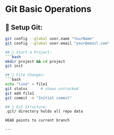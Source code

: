 # Git Basic Operations

## 🔧 Setup Git:
```bash
git config --global user.name "YourName"
git config --global user.email "your@email.com"

## 📁 Start a Project:
```bash
mkdir project && cd project
git init

## 📝 File Changes:
```bash
echo "line" > file1
git status      # shows untracked
git add file1
git commit -m "Initial commit"

## 📄 Git Structure:
.git/ directory holds all repo data

HEAD points to current branch

---